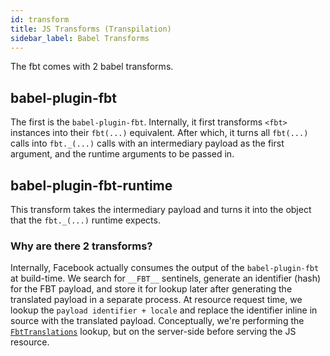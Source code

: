 ```yaml
---
id: transform
title: JS Transforms (Transpilation)
sidebar_label: Babel Transforms
---
```

The fbt comes with 2 babel transforms.

## babel-plugin-fbt
The first is the `babel-plugin-fbt`.  Internally, it first transforms `<fbt>` instances into their `fbt(...)` equivalent.  After which, it turns all `fbt(...)` calls into `fbt._(...)` calls with an intermediary payload as the first argument, and the runtime arguments to be passed in.

## babel-plugin-fbt-runtime
This transform takes the intermediary payload and turns it into the object that the `fbt._(...)` runtime expects.

### Why are there 2 transforms?
Internally, Facebook actually consumes the output of the `babel-plugin-fbt` at
build-time.  We search for `__FBT__` sentinels, generate an identifier (hash)
for the FBT payload, and store it for lookup later after generating the
translated payload in a separate process.  At resource request time, we lookup
the `payload identifier + locale` and replace the identifier inline in source
with the translated payload. Conceptually, we're performing the
[`FbtTranslations`](https://github.com/facebook/fbt/blob/master/runtime/nonfb/FbtTranslations.js)
lookup, but on the server-side before serving the JS resource.
